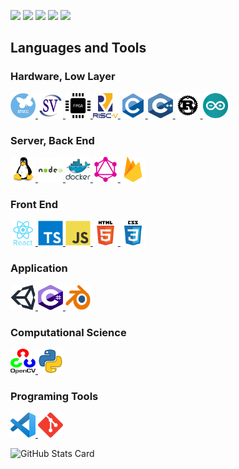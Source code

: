 [![](https://img.shields.io/badge/Website-Here!-orange)](https://kanade-k-1228.github.io/)
[![](https://img.shields.io/badge/%E9%80%B2%E6%8D%97-%E3%81%A0%E3%82%81%E3%81%A7%E3%81%99-red)](https://youtu.be/ZXsQAXx_ao0)
[![](https://komarev.com/ghpvc/?username=kanade-k-1228)](https://github.com/kanade-k-1228)
[![](https://img.shields.io/twitter/follow/kanade_k_1228?label=Twitter&logo=twitter&style=social)](https://twitter.com/kanade_k_1228)
[![](https://img.shields.io/github/followers/kanade-k-1228?label=kanade-k-1228&logo=github&style=social)](https://github.com/kanade-k-1228)


## Languages and Tools

### Hardware, Low Layer

<a href="" target="_blank"> <img src="./icons/stm.png" alt="stm" width="40" height="40"/> </a>
<a href="" target="_blank"> <img src="./icons/sv.svg" alt="SystemVerilog" width="40" height="40"/> </a>
<a href="" target="_blank"> <img src="./icons/fpga.png" alt="FPGA" width="40" height="40"/> </a>
<a href="" target="_blank"> <img src="./icons/riscv.svg" alt="RISC-V" width="40" height="40"/> </a>
<a href="https://www.cprogramming.com/" target="_blank"> <img src="./icons/c.svg" alt="C" width="40" height="40"/> </a>
<a href="https://www.w3schools.com/cpp/" target="_blank"> <img src="./icons/cpp.svg" alt="C++" width="40" height="40"/> </a>
<a href="https://www.rust-lang.org" target="_blank"> <img src="./icons/rust.svg" alt="Rust" width="40" height="40"/> </a>
<a href="https://www.arduino.cc/" target="_blank"><img src="./icons/arduino.svg" alt="Arduino" width="40" height="40"/></a>



### Server, Back End

<a href="https://www.linux.org/" target="_blank"> <img src="./icons/linux.svg" alt="Linux" width="40" height="40"/> </a>
<a href="https://nodejs.org" target="_blank"> <img src="./icons/nodejs.svg" alt="nodejs" width="40" height="40"/> </a>
<a href="https://www.docker.com/" target="_blank"> <img src="./icons/docker.svg" alt="docker" width="40" height="40"/> </a>
<a href="https://graphql.org" target="_blank"> <img src="./icons/graphql.svg" alt="graphql" width="40" height="40"/> </a>
<a href="https://firebase.google.com/" target="_blank"> <img src="./icons/firebase.svg" alt="firebase" width="40" height="40"/> </a> 

### Front End

<a href="https://reactjs.org/" target="_blank"> <img src="./icons/react.svg" alt="React" width="40" height="40"/> </a>
<a href="https://www.typescriptlang.org/" target="_blank"> <img src="./icons/ts.svg" alt="TypeScript" width="40" height="40"/> </a>
<a href="https://developer.mozilla.org/en-US/docs/Web/JavaScript" target="_blank"> <img src="./icons/js.svg" alt="JavaScript" width="40" height="40"/> </a>
<a href="https://www.w3.org/html/" target="_blank"> <img src="./icons/html.svg" alt="HTML" width="40" height="40"/> </a>
<a href="https://www.w3schools.com/css/" target="_blank"> <img src="./icons/css.svg" alt="CSS" width="40" height="40"/> </a>

### Application

<a href="https://unity.com/" target="_blank"> <img src="./icons/unity.svg" alt="Unity" width="40" height="40"/> </a>
<a href="https://www.w3schools.com/cs/" target="_blank"> <img src="./icons/cs.svg" alt="C#" width="40" height="40"/> </a>
<a href="https://www.blender.org/" target="_blank"> <img src="./icons/blender.png" alt="Blender" width="40" height="40"/></a>


### Computational Science

<a href="https://opencv.org/" target="_blank"> <img src="./icons/opencv.svg" alt="OpenCV" width="40" height="40"/> </a> 
<a href="https://www.python.org" target="_blank"> <img src="./icons/python.png" alt="Python" width="40" height="40"/> </a>    


### Programing Tools 

<a href="" target="_blank"> <img src="./icons/vscode.png" alt="VSCode" width="40" height="40"/> </a>
<a href="https://git-scm.com/" target="_blank"> <img src="./icons/git.svg" alt="git" width="40" height="40"/> </a>


![GitHub Stats Card](https://github-readme-stats.vercel.app/api?username=kanade-k-1228&count_private=true&show_icons=true)

